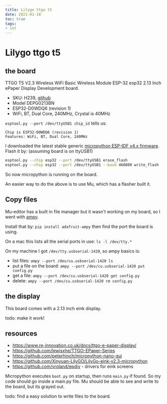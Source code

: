 ```yaml
---
title: Lilygo ttgo t5 
date: 2021-01-18
toc: true
tags:
- iot
---
```


# Lilygo ttgo t5

## the board

TTGO T5 V2.3 Wireless WiFi Basic Wireless Module ESP-32 esp32 2.13 Inch ePaper Display Development board.

- SKU: H239, [github](https://github.com/Xinyuan-LilyGO/LilyGo-T5-ink-series)
- Model DEPG0213BN
- ESP32-D0WDQ6 (revision 1)
- WiFi, BT, Dual Core, 240MHz, Crystal is 40MHz

`esptool.py --port /dev/ttyUSB1 chip_id` tells us:

```
Chip is ESP32-D0WDQ6 (revision 1)
Features: WiFi, BT, Dual Core, 240MHz
```

I downloaded the latest stable generic [micropython ESP-IDF v4.x firmware](http://micropython.org/download/esp32/). Flash it by: (assuming board is on ttyUSB1)

```bash
esptool.py --chip esp32 --port /dev/ttyUSB1 erase_flash
esptool.py --chip esp32 --port /dev/ttyUSB1 --baud 460800 write_flash -z 0x1000 esp32-idf4-20200902-v1.13.bin
```

So now micropython is running on the board. 

An easier way to do the above is to use Mu, which has a flasher built it.

## Copy files

Mu-editor has a built in file manager but it wasn't working on my board, so I went with [ampy](https://github.com/scientifichackers/ampy).

Install that by: `pip install adafruit-ampy` then find the port the board is using.

On a mac this lists all the serial ports in use:
`ls -l /dev/tty.*`

On my machine I got `/dev/tty.usbserial-1420`, so ampy basics is:

- list files: `ampy --port /dev/cu.usbserial-1420 ls`
- put a file on the board: `ampy --port /dev/cu.usbserial-1420 put config.py`
- get a file: `ampy --port /dev/cu.usbserial-1420 get config.py`
- delete: `ampy --port /dev/cu.usbserial-1420 rm config.py`


## the display

This board comes with a 2.13 inch eink display.

todo: make it work!

## resources

- https://www.re-innovation.co.uk/docs/ttgo-e-paper-display/
- https://github.com/lewisxhe/TTGO-EPaper-Series
- https://github.com/peterhinch/micropython-nano-gui
- https://github.com/Xinyuan-LilyGO/LilyGo-eink-v2.3-micropython
- https://github.com/vroland/epdiy - drivers for eink screens


Micropython executes `boot.py` on startup, then runs `main.py` if found. So my code should go inside a main.py file. Mu should be able to see and write to the board, but its grayed out. 

todo: find a easy solution to write files to the board.
